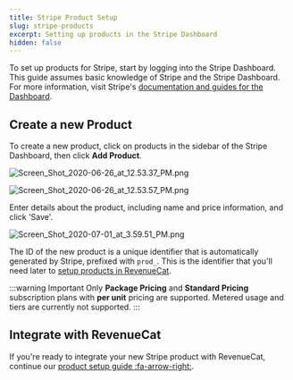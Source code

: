 ```yaml
---
title: Stripe Product Setup
slug: stripe-products
excerpt: Setting up products in the Stripe Dashboard
hidden: false
---
```


To set up products for Stripe, start by logging into the Stripe Dashboard. This guide assumes basic knowledge of Stripe and the Stripe Dashboard. For more information, visit Stripe's [documentation and guides for the Dashboard](https://stripe.com/docs/dashboard).

## Create a new Product

To create a new product, click on products in the sidebar of the Stripe Dashboard, then click **Add Product**.

![](https://files.readme.io/d29e8f9-Screen_Shot_2020-06-26_at_12.53.37_PM.png "Screen_Shot_2020-06-26_at_12.53.37_PM.png")

![](https://files.readme.io/8a94be7-Screen_Shot_2020-06-26_at_12.53.57_PM.png "Screen_Shot_2020-06-26_at_12.53.57_PM.png")

Enter details about the product, including name and price information, and click 'Save'.

![](https://files.readme.io/4426cb9-Screen_Shot_2020-07-01_at_3.59.51_PM.png "Screen_Shot_2020-07-01_at_3.59.51_PM.png")

The ID of the new product is a unique identifier that is automatically generated by Stripe, prefixed with `prod_`. This is the identifier that you'll need later to [setup products in RevenueCat](/docs/getting-started/entitlements).

:::warning Important
Only **Package Pricing** and **Standard Pricing** subscription plans with **per unit** pricing are supported. Metered usage and tiers are currently not supported.
:::

## Integrate with RevenueCat

If you're ready to integrate your new Stripe product with RevenueCat, continue our [product setup guide :fa-arrow-right:](/docs/getting-started/entitlements).

